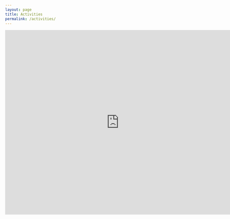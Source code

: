 ```yaml
---
layout: page
title: Activities
permalink: /activities/
---
```


<iframe src="https://calendar.google.com/calendar/embed?height=600&wkst=1&bgcolor=%23ffffff&ctz=Asia%2FShanghai&showTitle=0&showNav=1&showDate=1&showPrint=0&showTabs=0&showCalendars=0&src=b3FpNXBicXFjdHNzZW9lOWNhMmdiNWg5b2tAZ3JvdXAuY2FsZW5kYXIuZ29vZ2xlLmNvbQ&color=%23E4C441" style="border-width:0" width="740" height="600" frameborder="0" scrolling="no"></iframe>





<br>
<br>
<br>
<br>